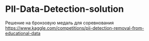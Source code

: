 # PII-Data-Detection-solution
Решение на бронзовую медаль для соревнования https://www.kaggle.com/competitions/pii-detection-removal-from-educational-data
